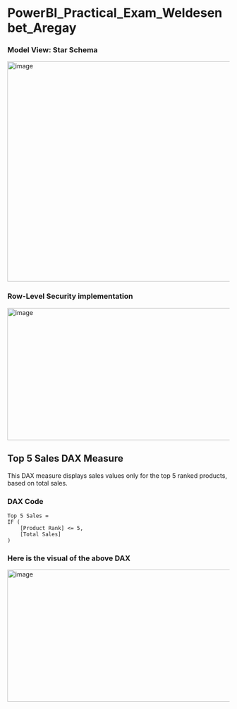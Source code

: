 # PowerBI_Practical_Exam_Weldesenbet_Aregay


### Model View: Star Schema
<img width="1000" height="500" alt="image" src="https://github.com/user-attachments/assets/67a6a29c-4bd1-4d7e-b4db-341ba77e9d69" />


### Row-Level Security implementation
<img width="1000" height="300" alt="image" src="https://github.com/user-attachments/assets/b1b6d1fd-44fc-482a-aeee-85d3aa889d37" />

## Top 5 Sales DAX Measure 

This DAX measure displays sales values only for the top 5 ranked products, based on total sales.

### DAX Code
```DAX
Top 5 Sales =
IF (
    [Product Rank] <= 5,
    [Total Sales]
)
```
### Here is the visual of the above DAX
<img width="1000" height="300" alt="image" src="https://github.com/user-attachments/assets/d1e69084-bd0b-4885-8662-980e5d436cda" />
